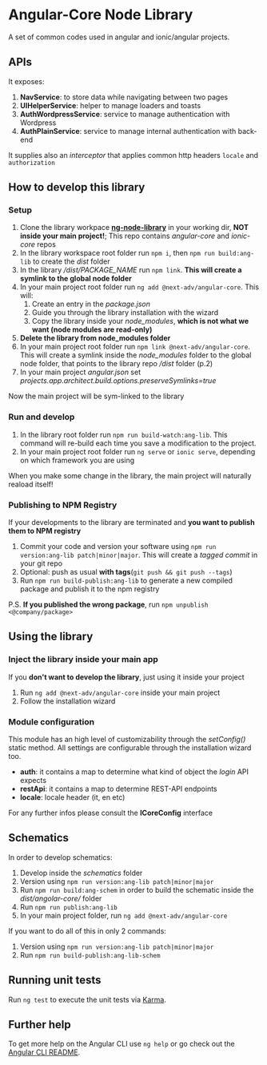# Angular-Core Node Library

A set of common codes used in angular and ionic/angular projects.

## APIs

It exposes:

1. **NavService**: to store data while navigating between two pages
2. **UIHelperService**: helper to manage loaders and toasts
3. **AuthWordpressService**: service to manage authentication with Wordpress
4. **AuthPlainService**: service to manage internal authentication with back-end

It supplies also an _interceptor_ that applies common http headers `locale` and `authorization`

## How to develop this library

### Setup

1. Clone the library workpace [**ng-node-library**](https://github.com/next-adv/ng-node-libraries.git) in your working dir, **NOT inside your main project!**; This repo contains _angular-core_ and _ionic-core_ repos
2. In the library workspace root folder run `npm i`, then `npm run build:ang-lib` to create the _dist_ folder
3. In the library */dist/PACKAGE_NAME* run `npm link`. **This will create a symlink to the global node folder**
4. In your main project root folder run `ng add @next-adv/angular-core`. This will:
    1. Create an entry in the _package.json_
    2. Guide you through the library installation with the wizard
    3. Copy the library inside your _node_modules_, **which is not what we want (node modules are read-only)**
5. **Delete the library from node_modules folder**
6. In your main project root folder run `npm link @next-adv/angular-core`. This will create a symlink inside the *node_modules* folder to the global node folder, that points to the library repo _/dist_ folder (p.2)
7. In your main project *angular.json* set *projects.app.architect.build.options.preserveSymlinks=true*

Now the main project will be sym-linked to the library

### Run and develop

1. In the library root folder run `npm run build-watch:ang-lib`. This command will re-build each time you save a modification to the project.
2. In your main project root folder run `ng serve` or `ionic serve`, depending on which framework you are using

When you make some change in the library, the main project will naturally reaload itself!

### Publishing to NPM Registry

If your developments to the library are terminated and **you want to publish them to NPM registry**

1. Commit your code and version your software using `npm run version:ang-lib patch|minor|major`. This will create a *tagged commit* in your git repo
2. Optional: push as usual **with tags**(`git push && git push --tags`)
3. Run `npm run build-publish:ang-lib` to generate a new compiled package and publish it to the npm registry

P.S. **If you published the wrong package**, run `npm unpublish <@company/package>`

## Using the library

### Inject the library inside your main app

If you **don't want to develop the library**, just using it inside your project

1. Run `ng add @next-adv/angular-core` inside your main project
2. Follow the installation wizard

### Module configuration

This module has an high level of customizability through the *setConfig()* static method.
All settings are configurable through the installation wizard too.

* **auth**: it contains a map to determine what kind of object the *login* API expects
* **restApi**: it contains a map to determine REST-API endpoints
* **locale**: locale header (it, en etc)

For any further infos please consult the **ICoreConfig** interface

## Schematics

In order to develop schematics:

1. Develop inside the _schematics_ folder
2. Version using `npm run version:ang-lib patch|minor|major`
3. Run `npm run build:ang-schem` in order to build the schematic inside the _dist/angolar-core/_ folder
4. Run `npm run publish:ang-lib`
5. In your main project folder, run `ng add @next-adv/angular-core`

If you want to do all of this in only 2 commands:

1. Version using `npm run version:ang-lib patch|minor|major`
2. Run `npm run build-publish:ang-lib-schem`

## Running unit tests

Run `ng test` to execute the unit tests via [Karma](https://karma-runner.github.io).

## Further help

To get more help on the Angular CLI use `ng help` or go check out the [Angular CLI README](https://github.com/angular/angular-cli/blob/master/README.md).
